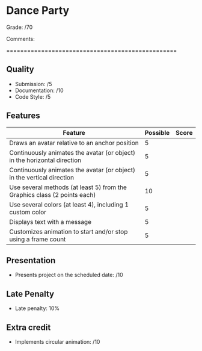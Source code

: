 # Dance Party

Grade: /70

Comments:

=================================================

## Quality
- Submission:     /5
- Documentation:  /10
- Code Style:     /5

## Features



| Feature                                                                 | Possible   | Score |
|-------------------------------------------------------------------------|------------|-------|
|Draws an avatar relative to an anchor position | 5          |       |
|Continuously animates the avatar (or object) in the horizontal direction | 5  |   |
|Continuously animates the avatar (or object) in the vertical direction  | 5  |   |
|Use several methods (at least 5) from the Graphics class (2 points each)| 10 |   |
|Use several colors (at least 4), including 1 custom color| 5 |   |
|Displays text with a message| 5 |   |
|Customizes animation to start and/or stop using a frame count| 5 |   |

## Presentation
- Presents project on the scheduled date: /10

## Late Penalty
- Late penalty: 10%

## Extra credit
- Implements circular animation:  /10
